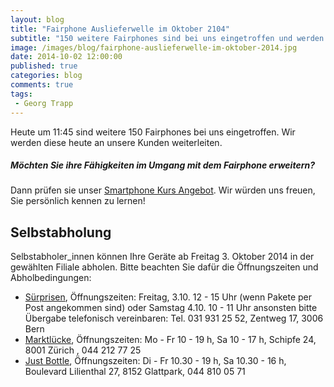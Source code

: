 ```yaml
---
layout: blog
title: "Fairphone Auslieferwelle im Oktober 2104"
subtitle: "150 weitere Fairphones sind bei uns eingetroffen und werden heute weitergeleitet."
image: /images/blog/fairphone-auslieferwelle-im-oktober-2014.jpg
date: 2014-10-02 12:00:00
published: true
categories: blog
comments: true
tags:
 - Georg Trapp
---
```

Heute um 11:45 sind weitere 150 Fairphones bei uns eingetroffen. Wir werden diese heute an unsere Kunden weiterleiten.

<div class="panel callout">
<h5>Möchten Sie ihre Fähigkeiten im Umgang mit dem Fairphone erweitern?</h5>
<p>Dann prüfen sie unser <a href="/angebote/bildung/smartphone-kurs/">Smartphone Kurs Angebot</a>. Wir würden uns freuen, Sie persönlich kennen zu lernen!</p>
</div>

<a name="selbstabholung"></a>
## Selbstabholung
Selbstabholer_innen können Ihre Geräte ab Freitag 3. Oktober 2014 in der gewählten Filiale abholen. Bitte beachten Sie dafür die Öffnungszeiten und Abholbedingungen:

* [Sürprisen][su], Öffnungszeiten: Freitag, 3.10. 12 - 15 Uhr (wenn Pakete per Post angekommen sind) oder Samstag 4.10. 10 - 11 Uhr ansonsten bitte Übergabe telefonisch vereinbaren: Tel. 031 931 25 52, Zentweg 17, 3006 Bern
* [Marktlücke][ml],  Öffnungszeiten: Mo - Fr 10 - 19 h, Sa 10 - 17 h, Schipfe 24, 8001 Zürich , 044 212 77 25
* [Just Bottle][jb], Öffnungszeiten: Di - Fr 10.30 - 19 h, Sa 10.30 - 16 h, Boulevard Lilienthal 27, 8152 Glattpark, 044 810 05 71

[jb]: http://www.justbottle.com/
[ml]: http://www.markt-luecke.ch/
[su]: http://www.suerprisen.ch/
